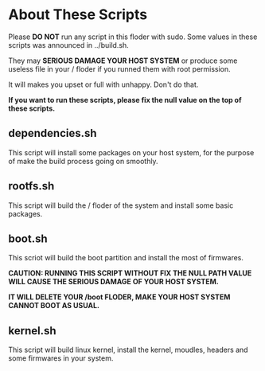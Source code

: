 # About These Scripts

Please **DO NOT** run any script in this floder with sudo. Some values in these scripts was announced in ../build.sh. 

They may **SERIOUS DAMAGE YOUR HOST SYSTEM** or produce some useless file in your / floder if you runned them with root permission. 

It will makes you upset or full with unhappy. Don't do that.

**If you want to run these scripts, please fix the null value on the top of these scripts.**

dependencies.sh
---
This script will install some packages on your host system, for the purpose of make the build process going on smoothly.

rootfs.sh
---
This script will build the / floder of the system and install some basic packages.

boot.sh
---
This scriot will build the boot partition and install the most of firmwares. 

**CAUTION: RUNNING THIS SCRIPT WITHOUT FIX THE NULL PATH VALUE WILL CAUSE THE SERIOUS DAMAGE OF YOUR HOST SYSTEM.**

**IT WILL DELETE YOUR /boot FLODER, MAKE YOUR HOST SYSTEM CANNOT BOOT AS USUAL.**

kernel.sh
---
This script will build linux kernel, install the kernel, moudles, headers and some firmwares in your system. 
